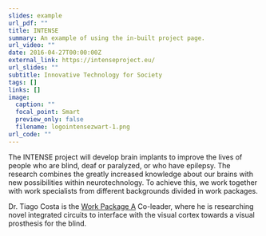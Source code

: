 ```yaml
---
slides: example
url_pdf: ""
title: INTENSE
summary: An example of using the in-built project page.
url_video: ""
date: 2016-04-27T00:00:00Z
external_link: https://intenseproject.eu/
url_slides: ""
subtitle: Innovative Technology for Society
tags: []
links: []
image:
  caption: ""
  focal_point: Smart
  preview_only: false
  filename: logointensezwart-1.png
url_code: ""
---
```

The INTENSE project will develop brain implants to improve the lives of people who are blind, deaf or paralyzed, or who have epilepsy. The research combines the greatly increased knowledge about our brains with new possibilities within neurotechnology. To achieve this, we work together with work specialists from different backgrounds divided in work packages.

Dr. Tiago Costa is the [Work Package A](https://intenseproject.eu/work-packages/interface-technology) Co-leader, where he is researching novel integrated circuits to interface with the visual cortex towards a visual prosthesis for the blind.